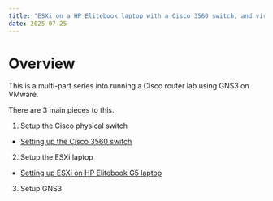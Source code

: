 ```yaml
---
title: "ESXi on a HP Elitebook laptop with a Cisco 3560 switch, and virtual machine running GNS3"
date: 2025-07-25
---
```

# Overview
This is a multi-part series into running a Cisco router lab using GNS3 on VMware.

There are 3 main pieces to this.
1. Setup the Cisco physical switch

 - <a href="pages/Cisco-3560.md">Setting up the Cisco 3560 switch</a>

2. Setup the ESXi laptop
 
 - <a href="pages/ESXi-laptop.md">Setting up ESXi on HP Elitebook G5 laptop</a>

3. Setup GNS3

